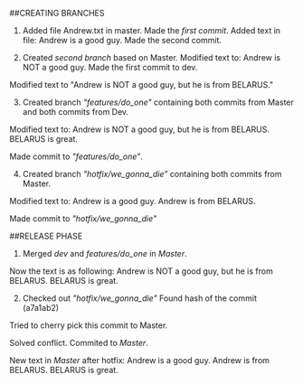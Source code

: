 ##CREATING BRANCHES

1) Added file Andrew.txt in master. Made the *first commit*. Added text in file: Andrew is a good guy. Made the second commit.

2) Created *second branch* based on Master. 
Modified text to:
Andrew is NOT a good guy.
Made the first commit to dev.

Modified text to "Andrew is NOT a good guy, but he is from BELARUS."

3) Created branch *"features/do_one"* containing both commits from Master and both commits from Dev.

Modified text to:
Andrew is NOT a good guy, but he is from BELARUS.
BELARUS is great.

Made commit to *"features/do_one"*.

4) Created branch *"hotfix/we_gonna_die"* containing both commits from Master.

Modified text to:
Andrew is a good guy. Andrew is from BELARUS.

Made commit to *"hotfix/we_gonna_die"* 

##RELEASE PHASE

1) Merged *dev* and *features/do_one* in *Master*.

Now the text is as following:
Andrew is NOT a good guy, but he is from BELARUS.
BELARUS is great.

2) Checked out *"hotfix/we_gonna_die"* 
Found hash of the commit (a7a1ab2)

Tried to cherry pick this commit to Master. 

Solved conflict. Commited to *Master*.

New text in *Master* after hotfix: Andrew is a good guy. Andrew is from BELARUS. BELARUS is great.
